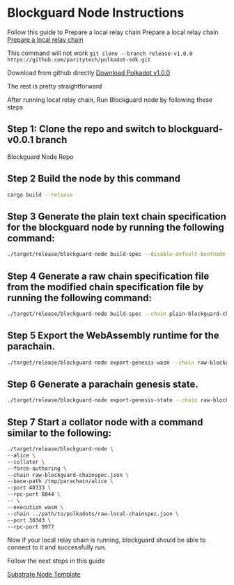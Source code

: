 # Blockguard Node Instructions

Follow this guide to Prepare a local relay chain
Prepare a local relay chain
[Prepare a local relay chain](https://docs.substrate.io/tutorials/build-a-parachain/prepare-a-local-relay-chain)

This command will not work
`git clone --branch release-v1.0.0 https://github.com/paritytech/polkadot-sdk.git`

Download from github directly
[Download Polkadot v1.0.0](https://github.com/paritytech/polkadot/archive/refs/tags/v1.0.0.zip)


The rest is pretty straightforward

After running local relay chain, Run Blockguard node by following these steps


## Step 1: Clone the repo and switch to blockguard-v0.0.1 branch
Blockguard Node Repo

## Step 2 Build the node by this command
```bash
cargo build --release
```

## Step 3 Generate the plain text chain specification for the blockguard node by running the following command:
```bash
./target/release/blockguard-node build-spec --disable-default-bootnode > plain-blockguard-chainspec.json
```

## Step 4 Generate a raw chain specification file from the modified chain specification file by running the following command:

```bash
./target/release/blockguard-node build-spec --chain plain-blockguard-chainspec.json --disable-default-bootnode --raw > raw-blockguard-chainspec.json
```

## Step 5 Export the WebAssembly runtime for the parachain.

```bash
./target/release/blockguard-node export-genesis-wasm --chain raw-blockguard-chainspec.json para-2000-wasm
```

## Step 6 Generate a parachain genesis state.

```bash
./target/release/blockguard-node export-genesis-state --chain raw-blockguard-chainspec.json para-2000-genesis-state
```

## Step 7 Start a collator node with a command similar to the following:

```bash
./target/release/blockguard-node \
--alice \
--collator \
--force-authoring \
--chain raw-blockguard-chainspec.json \
--base-path /tmp/parachain/alice \
--port 40333 \
--rpc-port 8844 \
-- \
--execution wasm \
--chain ../path/to/polkadots/raw-local-chainspec.json \
--port 30343 \
--rpc-port 9977
```

Now if your local relay chain is running, blockguard should be able to connect to it and successfully run.

Follow the next steps in this guide



[Substrate Node Template](https://github.com/substrate-developer-hub/substrate-node-template)
